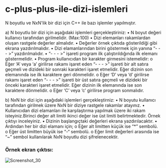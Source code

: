 # c-plus-plus-ile-dizi-islemleri
N boyutlu ve NxN'lik bir dizi için C++ ile bazı işlemler yapılmıştır.

a)
N boyutlu bir dizi için aşağıdaki işlemleri gerçekleştiriniz:
  • N boyut değeri kullanıcı tarafından girilmelidir. (Max:100)
  • Dizi elemanları rakamlardan oluşan rastgele değerler almalıdır.
  • Değerler örnek çıktıda gösterildiği gibi ekrana yazdırılmalıdır.
  • Dizi elamanlarından birini göstermek için yanına “- - - >” yazdırılmalıdır.
  • “- - - >” işareti program ilk çalıştırıldığında ilk elemanı göstermelidir.
  • Program kullanıcıdan bir karakter girmesini istemelidir:
    o Eğer ‘A’ veya ‘a’ girilirse rakamı işaret eden “- - - >” işareti bir alt satıra geçmeli ve
    dizideki bir sonraki karakteri işaret etmelidir. Eğer dizinin son elemanında ise ilk
    karaktere geri dönmelidir.
    o Eğer ‘D’ veya ‘d’ girilirse rakamı işaret eden “- - - >” işareti bir üst satıra geçmeli ve
    dizideki bir önceki karakteri işaret etmelidir. Eğer dizinin ilk elemanında ise son
    karaktere dönmelidir.
    o Eğer ‘C’ veya ‘c’ girilirse program sonmalıdır. 

b)
NxN bir dizi için aşağıdaki işlemleri gerçekleştirniz:
  • N boyutu kullanıcı tarafından girilmek üzere NxN bir diziye rastgele rakamlar atayınız.
  • Kullanıcıdan dizi elamanları ile karşılaştırma yapılmak üzere iki rakam isteyiniz.Birinci       değer alt limiti ikinci değer ise üst limiti belirtmektedir. Örnek çıktıyı inceleyiniz.
  • Dizinin başlangıçtaki değerleri ekrana yazdırılacaktır.
  • Ardından her bir dizi elamanı için;
    o Eğer alt limitten küçük ise “*” sembolü.
    o Eğer üst limitten büyük ise “-“ sembolü.
    o Eğer limit değerleri arasında ise “~” sembol kullanılarak NxN boyutlu dizi şifrelenecektir.
    
 ### Örnek ekran çıktısı:
   ![Screenshot_30](https://user-images.githubusercontent.com/79109512/174170478-ee90b768-0d81-49a4-a988-007f7f3b35bb.png)
